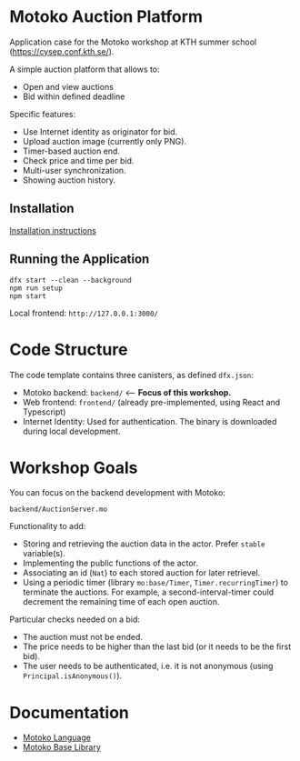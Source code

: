 # Motoko Auction Platform

Application case for the Motoko workshop at KTH summer school (https://cysep.conf.kth.se/).

A simple auction platform that allows to:
* Open and view auctions
* Bid within defined deadline

Specific features:
* Use Internet identity as originator for bid.
* Upload auction image (currently only PNG).
* Timer-based auction end.
* Check price and time per bid.
* Multi-user synchronization.
* Showing auction history.

## Installation

[Installation instructions](Installation.md)

## Running the Application

```
dfx start --clean --background
npm run setup
npm start
```

Local frontend: `http://127.0.0.1:3000/`

# Code Structure

The code template contains three canisters, as defined `dfx.json`:
* Motoko backend: `backend/` <-- **Focus of this workshop.**
* Web frontend: `frontend/` (already pre-implemented, using React and Typescript)
* Internet Identity: Used for authentication. The binary is downloaded during local development.

# Workshop Goals

You can focus on the backend development with Motoko: 

`backend/AuctionServer.mo`

Functionality to add:
* Storing and retrieving the auction data in the actor. Prefer `stable` variable(s).
* Implementing the public functions of the actor.
* Associating an id (`Nat`) to each stored auction for later retrievel.
* Using a periodic timer (library `mo:base/Timer`, `Timer.recurringTimer`) to terminate the auctions. 
  For example, a second-interval-timer could decrement the remaining time of each open auction.

Particular checks needed on a bid:
* The auction must not be ended.
* The price needs to be higher than the last bid (or it needs to be the first bid).
* The user needs to be authenticated, i.e. it is not anonymous (using `Principal.isAnonymous()`).

# Documentation

* [Motoko Language](https://internetcomputer.org/docs/current/motoko/main/motoko)
* [Motoko Base Library](https://internetcomputer.org/docs/current/motoko/main/base)
